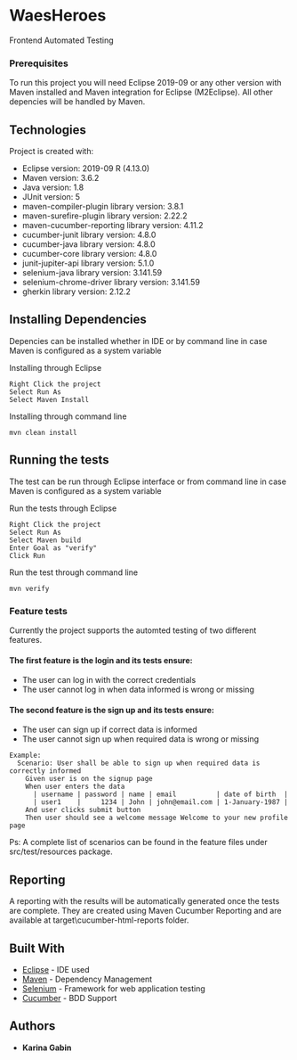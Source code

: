 # WaesHeroes
Frontend Automated Testing

### Prerequisites

To run this project you will need Eclipse 2019-09 or any other version with Maven installed and Maven integration for Eclipse (M2Eclipse).
All other depencies will be handled by Maven.

## Technologies
Project is created with:
* Eclipse version: 2019-09 R (4.13.0)
* Maven version: 3.6.2
* Java version: 1.8
* JUnit version: 5
* maven-compiler-plugin library version: 3.8.1
* maven-surefire-plugin library version: 2.22.2
* maven-cucumber-reporting library version: 4.11.2
* cucumber-junit library version: 4.8.0
* cucumber-java library version: 4.8.0
* cucumber-core library version: 4.8.0
* junit-jupiter-api library version: 5.1.0
* selenium-java library version: 3.141.59
* selenium-chrome-driver library version: 3.141.59
* gherkin library version: 2.12.2

## Installing Dependencies

Depencies can be installed whether in IDE or by command line in case Maven is configured as a system variable

Installing through Eclipse
```
Right Click the project
Select Run As
Select Maven Install
```

Installing through command line
```
mvn clean install
```

## Running the tests

The test can be run through Eclipse interface or from command line in case Maven is configured as a system variable

Run the tests through Eclipse
```
Right Click the project
Select Run As
Select Maven build
Enter Goal as "verify"
Click Run
```

Run the test through command line
```
mvn verify
```

### Feature tests

Currently the project supports the automted testing of two different features.
#### The first feature is the login and its tests ensure:
- The user can log in with the correct credentials 
- The user cannot log in when data informed is wrong or missing
#### The second feature is the sign up and its tests ensure:
- The user can sign up if correct data is informed
- The user cannot sign up when required data is wrong or missing
```
Example:
  Scenario: User shall be able to sign up when required data is correctly informed
    Given user is on the signup page
    When user enters the data
      | username | password | name | email          | date of birth  |
      | user1    |     1234 | John | john@email.com | 1-January-1987 |
    And user clicks submit button
    Then user should see a welcome message Welcome to your new profile page
```
Ps: A complete list of scenarios can be found in the feature files under src/test/resources package.

## Reporting

A reporting with the results will be automatically generated once the tests are complete.
They are created using Maven Cucumber Reporting and are available at target\cucumber-html-reports folder.

## Built With

* [Eclipse](https://www.eclipse.org/) - IDE used
* [Maven](https://maven.apache.org/) - Dependency Management
* [Selenium](https://selenium.dev/) - Framework for web application testing
* [Cucumber](https://cucumber.io/) - BDD Support


## Authors

* **Karina Gabin** 


